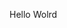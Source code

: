 Hello Wolrd
































































































































































































































































































































































































































































































































































































































































































































































































































































































































































































































































































































































































































































































































































































































































































































































































































































































































































































































































































































































































































































































































































































































































































































































































































































































































































































































































































































































































































































































































































































































































































































































































































































































































































































































































































































































































































































































































































































































































































































































































































































































































































































































































































































































































































































































































































































































































































































































































































































































































































































































































































































































































































































































































































































































